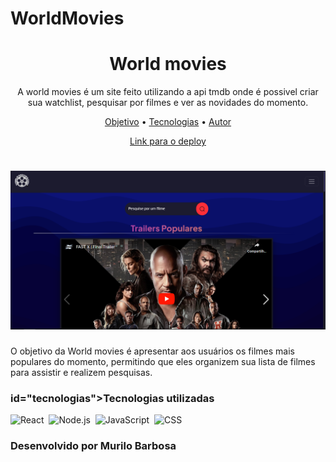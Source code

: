# WorldMovies

<h1 align="center">World movies</h1>

<p align="center">A world movies é um site feito utilizando a api tmdb onde é possivel criar sua watchlist, pesquisar por filmes e ver as novidades do momento.</p>

<p align="center">
  <a href="#objetivo">Objetivo</a> •
  <a href="#tecnologias">Tecnologias</a> •
  <a href="#autor">Autor</a>
</p>

<p align="center">
  <a href="https://worldmovies-gamma.vercel.app">Link para o deploy</a>
</p>

<h1 align="center">
  <img src="./Website.png" alt="Website">
</h1>

<p id="objetivo">O objetivo da World movies é apresentar aos usuários os filmes mais populares do momento, permitindo que eles organizem sua lista de filmes para assistir e realizem pesquisas.</p>


<h3> id="tecnologias">Tecnologias utilizadas</h3>

  ![React](https://img.shields.io/badge/-React-0D1117?style=for-the-badge&logo=react&logoColor=61DAFB&labelColor=transparent)&nbsp;
  ![Node.js](https://img.shields.io/badge/-Node.js-0D1117?style=for-the-badge&logo=node.js&labelColor=0D1117&textColor=0D1117)&nbsp;
  ![JavaScript](https://img.shields.io/badge/-JavaScript-0D1117?style=for-the-badge&logo=javascript&labelColor=0D1117&textColor=0D1117)&nbsp;
  ![CSS](https://img.shields.io/badge/-CSS-0D1117?style=for-the-badge&logo=CSS3&logoColor=1572B6&labelColor=0D1117)&nbsp;


<h3 id="autor">Desenvolvido por Murilo Barbosa</h3>
